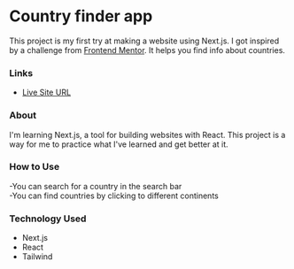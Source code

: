 # Country finder app
This project is my first try at making a website using Next.js. I got inspired by a challenge from [Frontend Mentor](#https://www.frontendmentor.io/challenges/rest-countries-api-with-color-theme-switcher-5cacc469fec04111f7b848ca/hub). It helps you find info about countries.
### Links
- [Live Site URL](https://country-finder-sigma-two.vercel.app/)


### About
I'm learning Next.js, a tool for building websites with React. This project is a way for me to practice what I've learned and get better at it.

### How to Use
-You can search for a country in the search bar  
-You can find countries by clicking to different continents

### Technology Used
- Next.js
- React
- Tailwind
